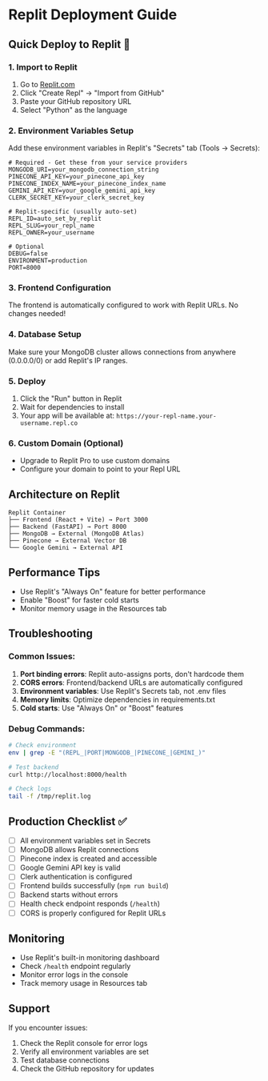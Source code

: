 # Replit Deployment Guide

## Quick Deploy to Replit 🚀

### 1. Import to Replit
1. Go to [Replit.com](https://replit.com)
2. Click "Create Repl" → "Import from GitHub"
3. Paste your GitHub repository URL
4. Select "Python" as the language

### 2. Environment Variables Setup
Add these environment variables in Replit's "Secrets" tab (Tools → Secrets):

```
# Required - Get these from your service providers
MONGODB_URI=your_mongodb_connection_string
PINECONE_API_KEY=your_pinecone_api_key
PINECONE_INDEX_NAME=your_pinecone_index_name
GEMINI_API_KEY=your_google_gemini_api_key
CLERK_SECRET_KEY=your_clerk_secret_key

# Replit-specific (usually auto-set)
REPL_ID=auto_set_by_replit
REPL_SLUG=your_repl_name
REPL_OWNER=your_username

# Optional
DEBUG=false
ENVIRONMENT=production
PORT=8000
```

### 3. Frontend Configuration
The frontend is automatically configured to work with Replit URLs. No changes needed!

### 4. Database Setup
Make sure your MongoDB cluster allows connections from anywhere (0.0.0.0/0) or add Replit's IP ranges.

### 5. Deploy
1. Click the "Run" button in Replit
2. Wait for dependencies to install
3. Your app will be available at: `https://your-repl-name.your-username.repl.co`

### 6. Custom Domain (Optional)
- Upgrade to Replit Pro to use custom domains
- Configure your domain to point to your Repl URL

## Architecture on Replit

```
Replit Container
├── Frontend (React + Vite) → Port 3000
├── Backend (FastAPI) → Port 8000  
├── MongoDB → External (MongoDB Atlas)
├── Pinecone → External Vector DB
└── Google Gemini → External API
```

## Performance Tips
- Use Replit's "Always On" feature for better performance
- Enable "Boost" for faster cold starts
- Monitor memory usage in the Resources tab

## Troubleshooting

### Common Issues:
1. **Port binding errors**: Replit auto-assigns ports, don't hardcode them
2. **CORS errors**: Frontend/backend URLs are automatically configured
3. **Environment variables**: Use Replit's Secrets tab, not .env files
4. **Memory limits**: Optimize dependencies in requirements.txt
5. **Cold starts**: Use "Always On" or "Boost" features

### Debug Commands:
```bash
# Check environment
env | grep -E "(REPL_|PORT|MONGODB_|PINECONE_|GEMINI_)"

# Test backend
curl http://localhost:8000/health

# Check logs
tail -f /tmp/replit.log
```

## Production Checklist ✅
- [ ] All environment variables set in Secrets
- [ ] MongoDB allows Replit connections
- [ ] Pinecone index is created and accessible
- [ ] Google Gemini API key is valid
- [ ] Clerk authentication is configured
- [ ] Frontend builds successfully (`npm run build`)
- [ ] Backend starts without errors
- [ ] Health check endpoint responds (`/health`)
- [ ] CORS is properly configured for Replit URLs

## Monitoring
- Use Replit's built-in monitoring dashboard
- Check `/health` endpoint regularly
- Monitor error logs in the console
- Track memory usage in Resources tab

## Support
If you encounter issues:
1. Check the Replit console for error logs
2. Verify all environment variables are set
3. Test database connections
4. Check the GitHub repository for updates
